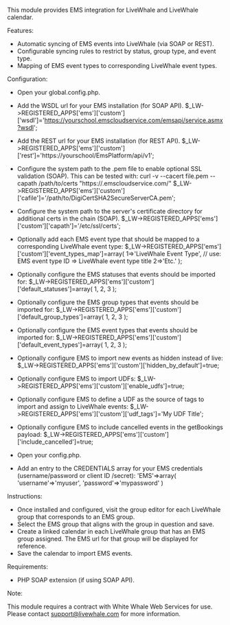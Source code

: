 This module provides EMS integration for LiveWhale and LiveWhale calendar.

Features:

- Automatic syncing of EMS events into LiveWhale (via SOAP or REST).
- Configurable syncing rules to restrict by status, group type, and event type.
- Mapping of EMS event types to corresponding LiveWhale event types.

Configuration:

- Open your global.config.php.
- Add the WSDL url for your EMS installation (for SOAP API).
	$_LW->REGISTERED_APPS['ems']['custom']['wsdl']='https://yourschool.emscloudservice.com/emsapi/service.asmx?wsdl';
- Add the REST url for your EMS installation (for REST API).
	$_LW->REGISTERED_APPS['ems']['custom']['rest']='https://yourschool/EmsPlatform/api/v1';
- Configure the system path to the .pem file to enable optional SSL validation (SOAP). This can be tested with: curl -v --cacert file.pem --capath /path/to/certs "https://<server>.emscloudservice.com/"
	$_LW->REGISTERED_APPS['ems']['custom']['cafile']='/path/to/DigiCertSHA2SecureServerCA.pem';
- Configure the system path to the server's certificate directory for additional certs in the chain (SOAP).
	$_LW->REGISTERED_APPS['ems']['custom']['capath']='/etc/ssl/certs';
- Optionally add each EMS event type that should be mapped to a corresponding LiveWhale event type:
	$_LW->REGISTERED_APPS['ems']['custom']['event_types_map']=array(
		1=>'LiveWhale Event Type', // use: EMS event type ID => LiveWhale event type title
		2=>'Etc.'
	);
- Optionally configure the EMS statuses that events should be imported for:
	$_LW->REGISTERED_APPS['ems']['custom']['default_statuses']=array(
		1,
		2,
		3
	);
- Optionally configure the EMS group types that events should be imported for:
	$_LW->REGISTERED_APPS['ems']['custom']['default_group_types']=array(
		1,
		2,
		3
	);
- Optionally configure the EMS event types that events should be imported for:
	$_LW->REGISTERED_APPS['ems']['custom']['default_event_types']=array(
		1,
		2,
		3
	);
- Optionally configure EMS to import new events as hidden instead of live:
	$_LW->REGISTERED_APPS['ems']['custom']['hidden_by_default']=true;
- Optionally configure EMS to import UDFs:
	$_LW->REGISTERED_APPS['ems']['custom']['enable_udfs']=true;
- Optionally configure EMS to define a UDF as the source of tags to import and assign to LiveWhale events:
	$_LW->REGISTERED_APPS['ems']['custom']['udf_tags']='My UDF Title';
- Optionally configure EMS to include cancelled events in the getBookings payload:
	$_LW->REGISTERED_APPS['ems']['custom']['include_cancelled']=true;

- Open your config.php.
- Add an entry to the CREDENTIALS array for your EMS credentials (username/password or client ID /secret):
	'EMS'=>array(
		'username'=>'myuser',
		'password'=>'mypassword'
	)

Instructions:

- Once installed and configured, visit the group editor for each LiveWhale group that corresponds to an EMS group.
- Select the EMS group that aligns with the group in question and save.
- Create a linked calendar in each LiveWhale group that has an EMS group assigned. The EMS url for that group will be displayed for reference.
- Save the calendar to import EMS events.

Requirements:

- PHP SOAP extension (if using SOAP API).

Note:

This module requires a contract with White Whale Web Services for use. Please contact support@livewhale.com for more information.
